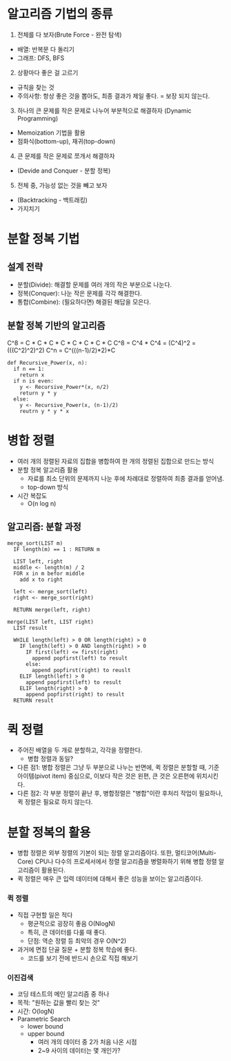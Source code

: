 # 알고리즘 기법의 종류

1. 전체를 다 보자(Brute Force - 완전 탐색)
  - 배열: 반복문 다 돌리기
  - 그래프: DFS, BFS
2. 상황마다 좋은 걸 고르기
  - 규칙을 찾는 것
  - 주의사항: 항상 좋은 것을 뽑아도, 최종 결과가 제일 좋다. = 보장 되지 않는다.
3. 하나의 큰 문제를 작은 문제로 나누어 부분적으로 해결하자 (Dynamic Programming)
  - Memoization 기법을 활용
  - 점화식(bottom-up), 재귀(top-down)
4. 큰 문제를 작은 문제로 쪼개서 해결하자
  - (Devide and Conquer - 분할 정복)
5. 전체 중, 가능성 없는 것을 빼고 보자
  - (Backtracking - 백트래킹)
  - 가지치기

# 분할 정복 기법
## 설계 전략
- 분할(Divide): 해결할 문제를 여러 개의 작은 부분으로 나눈다.
- 정복(Conquer): 나눈 작은 문제를 각각 해결한다.
- 통합(Combine): (필요하다면) 해결된 해답을 모은다.

## 분할 정복 기반의 알고리즘
C^8 = C * C * C * C * C * C * C * C
C^8 = C^4 * C^4 = (C^4)^2 = (((C^2)^2)^2)
C^n = C^(((n-1)/2)*2)*C
```
def Recursive_Power(x, n):
  if n == 1:
    return x
  if n is even:
    y <- Recursive_Power*(x, n/2)
    return y * y
  else:
    y <- Recursive_Power(x, (n-1)/2)
    reutrn y * y * x
```

# 병합 정렬
- 여러 개의 정렬된 자료의 집합을 병합하여 한 개의 정렬된 집합으로 만드는 방식
- 분할 정복 알고리즘 활용
  - 자료를 최소 단위의 문제까지 나눈 후에 차례대로 정렬하여 최종 결과를 얻어냄.
  - top-down 방식
- 시간 복잡도
  - O(n log n)

## 알고리즘: 분할 과정
```
merge_sort(LIST m)
  IF length(m) == 1 : RETURN m

  LIST left, right
  middle <- length(m) / 2
  FOR x in m befor middle
    add x to right
  
  left <- merge_sort(left)
  right <- merge_sort(right)

  RETURN merge(left, right)
```

```
merge(LIST left, LIST right)
  LIST result

  WHILE length(left) > 0 OR length(right) > 0
    IF length(left) > 0 AND length(right) > 0
      IF first(left) <= first(right)
        append popfirst(left) to result
      else:
        append popfirst(right) to reuslt
    ELIF length(left) > 0
      append popfirst(left) to result
    ELIF length(right) > 0
      append popfirst(right) to result
  RETURN result
```

# 퀵 정렬
- 주어진 배열을 두 개로 분할하고, 각각을 정렬한다.
  - 병합 정렬과 동일?
- 다른 점1: 병합 정렬은 그냥 두 부분으로 나누는 반면에, 퀵 정렬은 분할할 때, 기준 아이템(pivot item) 중심으로, 이보다 작은 것은 왼편, 큰 것은 오른편에 위치시킨다.
- 다른 점2: 각 부분 정렬이 끝난 후, 병합정렬은 "병합"이란 후처리 작업이 필요하나, 퀵 정렬은 필요로 하지 않는다.

# 분할 정복의 활용
- 병합 정렬은 외부 정렬의 기본이 되는 정렬 알고리즘이다. 또한, 멀티코어(Multi-Core) CPU나 다수의 프로세서에서 정렬 알고리즘을 병렬화하기 위해 병합 정렬 알고리즘이 활용된다.
- 퀵 정렬은 매우 큰 입력 데이터에 대해서 좋은 성능을 보이는 알고리즘이다.


### 퀵 정렬
- 직접 구현할 일은 적다
  - 평균적으로 굉장히 좋음 O(NlogN)
  - 특히, 큰 데이터를 다룰 때 좋다.
  - 단점: 역순 정렬 등 최악의 경우 O(N^2)
- 과거에 면접 단골 질문 + 분할 정복 학습에 좋다.
  - 코드를 보기 전에 반드시 손으로 직접 해보기

### 이진검색
- 코딩 테스트의 메인 알고리즘 중 하나
- 목적: "원하는 값을 빨리 찾는 것"
- 시간: O(logN)
- Parametric Search
  - lower bound
  - upper bound
    - 여러 개의 데이터 중 2가 처음 나온 시점
    - 2~9 사이의 데이터는 몇 개인가?